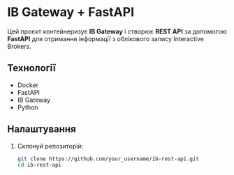 # IB Gateway + FastAPI

Цей проєкт контейнеризує **IB Gateway** і створює **REST API** за допомогою **FastAPI** для отримання інформації з облікового запису Interactive Brokers.

## Технології
- Docker
- FastAPI
- IB Gateway
- Python

## Налаштування

1. Склонуй репозиторій:
   ```bash
   git clone https://github.com/your_username/ib-rest-api.git
   cd ib-rest-api
